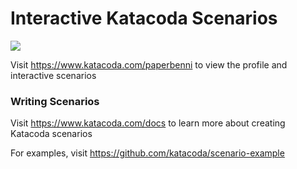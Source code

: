 # Interactive Katacoda Scenarios

[![](http://shields.katacoda.com/katacoda/paperbenni/count.svg)](https://www.katacoda.com/paperbenni "Get your profile on Katacoda.com")

Visit https://www.katacoda.com/paperbenni to view the profile and interactive scenarios

### Writing Scenarios
Visit https://www.katacoda.com/docs to learn more about creating Katacoda scenarios

For examples, visit https://github.com/katacoda/scenario-example
